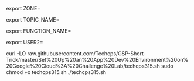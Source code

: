 export ZONE=

export TOPIC_NAME=

export FUNCTION_NAME=

export USER2=


curl -LO raw.githubusercontent.com/Techcps/GSP-Short-Trick/master/Set%20Up%20an%20App%20Dev%20Environment%20on%20Google%20Cloud%3A%20Challenge%20Lab/techcps315.sh
sudo chmod +x techcps315.sh
./techcps315.sh
